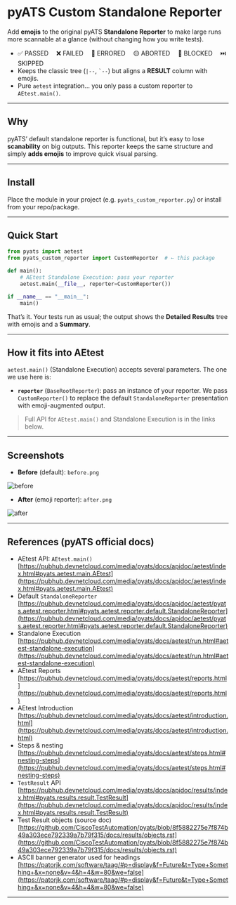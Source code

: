 # pyATS Custom Standalone Reporter

Add **emojis** to the original pyATS **Standalone Reporter** to make large runs more scannable at a glance (without changing how you write tests).

- ✅ PASSED  ❌ FAILED  🚨 ERRORED  🟡 ABORTED  🚫 BLOCKED  ⏭️ SKIPPED
- Keeps the classic tree (`|--`, `` `-- ``) but aligns a **RESULT** column with emojis.
- Pure `aetest` integration... you only pass a custom reporter to `AEtest.main()`.

---

## Why

pyATS’ default standalone reporter is functional, but it’s easy to lose **scanability** on big outputs. This reporter keeps the same structure and simply **adds emojis** to improve quick visual parsing.

---

## Install

Place the module in your project (e.g. `pyats_custom_reporter.py`) or install from your repo/package.

---

## Quick Start

```python
from pyats import aetest
from pyats_custom_reporter import CustomReporter  # ← this package

def main():
    # AEtest Standalone Execution: pass your reporter
    aetest.main(__file__, reporter=CustomReporter())

if __name__ == "__main__":
    main()
````

That’s it. Your tests run as usual; the output shows the **Detailed Results** tree with emojis and a **Summary**.

---

## How it fits into AEtest

`aetest.main()` (Standalone Execution) accepts several parameters. The one we use here is:

- **`reporter`** (`BaseRootReporter`): pass an instance of your reporter.
  We pass `CustomReporter()` to replace the default `StandaloneReporter` presentation with emoji-augmented output.

> Full API for `AEtest.main()` and Standalone Execution is in the links below.

---

## Screenshots

- **Before** (default): `before.png`

![before](./before.png)

- **After** (emoji reporter): `after.png`

![after](./after.png)

---

## References (pyATS official docs)

- AEtest API: `AEtest.main()`
  [https://pubhub.devnetcloud.com/media/pyats/docs/apidoc/aetest/index.html#pyats.aetest.main.AEtest](https://pubhub.devnetcloud.com/media/pyats/docs/apidoc/aetest/index.html#pyats.aetest.main.AEtest)
- Default `StandaloneReporter`
  [https://pubhub.devnetcloud.com/media/pyats/docs/apidoc/aetest/pyats.aetest.reporter.html#pyats.aetest.reporter.default.StandaloneReporter](https://pubhub.devnetcloud.com/media/pyats/docs/apidoc/aetest/pyats.aetest.reporter.html#pyats.aetest.reporter.default.StandaloneReporter)
- Standalone Execution
  [https://pubhub.devnetcloud.com/media/pyats/docs/aetest/run.html#aetest-standalone-execution](https://pubhub.devnetcloud.com/media/pyats/docs/aetest/run.html#aetest-standalone-execution)
- AEtest Reports
  [https://pubhub.devnetcloud.com/media/pyats/docs/aetest/reports.html](https://pubhub.devnetcloud.com/media/pyats/docs/aetest/reports.html)
- AEtest Introduction
  [https://pubhub.devnetcloud.com/media/pyats/docs/aetest/introduction.html](https://pubhub.devnetcloud.com/media/pyats/docs/aetest/introduction.html)
- Steps & nesting
  [https://pubhub.devnetcloud.com/media/pyats/docs/aetest/steps.html#nesting-steps](https://pubhub.devnetcloud.com/media/pyats/docs/aetest/steps.html#nesting-steps)
- `TestResult` API
  [https://pubhub.devnetcloud.com/media/pyats/docs/apidoc/results/index.html#pyats.results.result.TestResult](https://pubhub.devnetcloud.com/media/pyats/docs/apidoc/results/index.html#pyats.results.result.TestResult)
- Test Result objects (source doc)
  [https://github.com/CiscoTestAutomation/pyats/blob/8f5882275e7f874b49a303ece792339a7b79f315/docs/results/objects.rst](https://github.com/CiscoTestAutomation/pyats/blob/8f5882275e7f874b49a303ece792339a7b79f315/docs/results/objects.rst)
- ASCII banner generator used for headings
  [https://patorjk.com/software/taag/#p=display&f=Future&t=Type+Something+&x=none&v=4&h=4&w=80&we=false](https://patorjk.com/software/taag/#p=display&f=Future&t=Type+Something+&x=none&v=4&h=4&w=80&we=false)

---
